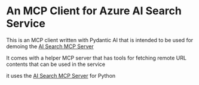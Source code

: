# An MCP Client for Azure AI Search Service

This is an MCP client written with Pydantic AI that is intended to be used for demoing the [AI Search MCP Server](https://github.com/projectAcetylcholine/mcp-server-azure-ai-search-python-preview)

It comes with a helper MCP server that has tools for fetching remote URL contents that can be used in the service

it uses the [AI Search MCP Server](https://github.com/projectAcetylcholine/mcp-server-azure-ai-search-python-preview/tree/main) for Python
